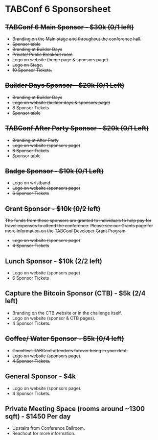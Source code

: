 # TABConf 6 Sponsorsheet

## ~~TABConf 6 Main Sponsor - $30k (0/1 left)~~
- ~~Branding on the Main stage and throughout the conference hall.~~
- ~~Sponsor table~~
- ~~Branding at Builder Days~~
- ~~Private/ Public Breakout room~~
- ~~Logo on website (home page & sponsors page).~~
- ~~Logo on Stage.~~
- ~~10 Sponsor Tickets.~~

## ~~Builder Days Sponsor - $20k (0/1 Left)~~
- ~~Branding at Builder Days~~
- ~~Logo on website (builder days & sponsors page)~~
- ~~8 Sponsor Tickets~~
- ~~Sponsor table~~

## ~~TABConf After Party Sponsor - $20k (0/1 Left)~~
- ~~Branding at After Party~~
- ~~Logo on website (sponsors page)~~
- ~~8 Sponsor Tickets~~
- ~~Sponsor table~~

## ~~Badge Sponsor - $10k (0/1 Left)~~
- ~~Logo on wristband~~
- ~~Logo on website (sponsors page)~~
- ~~6 Sponsor Tickets~~

## ~~Grant Sponsor - $10k (0/2 left)~~
~~The funds from these sponsors are granted to individuals to help pay for travel expenses to attend the conference.~~
~~Please see our Grants page for more information on the TABConf Developer Grant Program.~~
- ~~Logo on website (sponsors page)~~
- ~~4 Sponsor Tickets~~

## Lunch Sponsor - $10k (2/2 left)
- Logo on website (sponsors page)
- 6 Sponsor Tickets

## Capture the Bitcoin Sponsor (CTB) - $5k (2/4 left)
- Branding on the CTB website or in the challenge itself.
- Logo on website (sponsor & CTB pages).
- 4 Sponsor Tickets.

## ~~Coffee/ Water Sponsor - $5k (0/4 left)~~
- ~~Countless TABConf attendees forever being in your debt.~~
- ~~Logo on website (sponsors page).~~
- ~~4 Sponsor Tickets.~~

## General Sponsor - $4k
- Logo on website (sponsors page).
- 4 Sponsor Tickets.

## Private Meeting Space (rooms around ~1300 sqft) - $1450 Per day
- Upstairs from Conference Ballroom.
- Reachout for more information. 
